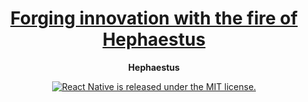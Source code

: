 <h1 align="center">
  <a href="">
     Forging innovation with the fire of Hephaestus
  </a>
</h1>

<p align="center">
  <strong>Hephaestus</strong><br>
</p>

<p align="center">
  <a href="https://github.com/lines-code/lines-assitant-things/blob/master/LICENSE">
    <img src="https://img.shields.io/badge/license-MIT-blue.svg" alt="React Native is released under the MIT license." />
  </a>
  
</p>
